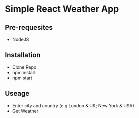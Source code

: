 # Simple React Weather App

## Pre-requesites
- NodeJS

## Installation
- Clone Repo
- npm install
- npm start

## Useage
- Enter city and country (e.g London & UK; New York & USA)
- Get Weather